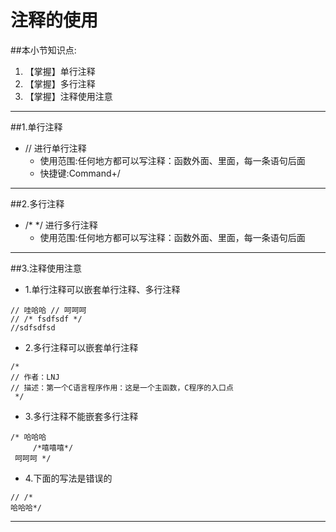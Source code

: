 # 注释的使用
##本小节知识点:
1. 【掌握】单行注释
2. 【掌握】多行注释
3. 【掌握】注释使用注意

---


##1.单行注释
- // 进行单行注释
    + 使用范围:任何地方都可以写注释：函数外面、里面，每一条语句后面
    + 快捷键:Command+/
---

##2.多行注释
- /* */ 进行多行注释
     + 使用范围:任何地方都可以写注释：函数外面、里面，每一条语句后面
---

##3.注释使用注意
- 1.单行注释可以嵌套单行注释、多行注释

```
// 哇哈哈 // 呵呵呵
// /* fsdfsdf */
//sdfsdfsd
```
- 2.多行注释可以嵌套单行注释

```
/*
// 作者：LNJ
// 描述：第一个C语言程序作用：这是一个主函数，C程序的入口点
 */
 ```
- 3.多行注释不能嵌套多行注释

```
/* 哈哈哈
     /*嘻嘻嘻*/
 呵呵呵 */
 ```

- 4.下面的写法是错误的

```
// /*
哈哈哈*/
```

---
